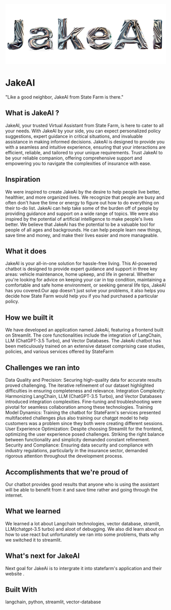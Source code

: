 <div align="center"><img src="https://github.com/nelson123-lab/JakeAI/blob/1e9b6492b53885158f5c09adb4acd88013a06ee4/logo.png" width="900"/></div>

# JakeAI
"Like a good neighbor, JakeAI from State Farm is there."

## What is JakeAI ?
JakeAI, your trusted Virtual Assistant from State Farm, is here to cater to all your needs. With JakeAI by your side, you can expect personalized policy suggestions, expert guidance in critical situations, and invaluable assistance in making informed decisions. JakeAI is designed to provide you with a seamless and intuitive experience, ensuring that your interactions are efficient, reliable, and tailored to your unique requirements. Trust JakeAI to be your reliable companion, offering comprehensive support and empowering you to navigate the complexities of insurance with ease.

## Inspiration
We were inspired to create JakeAi by the desire to help people live better, healthier, and more organized lives. We recognize that people are busy and often don't have the time or energy to figure out how to do everything on their to-do list. JakeAi can help take some of the burden off of people by providing guidance and support on a wide range of topics. We were also inspired by the potential of artificial intelligence to make people's lives better. We believe that JakeAi has the potential to be a valuable tool for people of all ages and backgrounds. He can help people learn new things, save time and money, and make their lives easier and more manageable.

## What it does
JakeAI is your all-in-one solution for hassle-free living. This AI-powered chatbot is designed to provide expert guidance and support in three key areas: vehicle maintenance, home upkeep, and life in general. Whether you're looking for advice on keeping your car in top condition, maintaining a comfortable and safe home environment, or seeking general life tips, JakeAI has you covered.Our app doesn't just solve your problems, it also helps you decide how State Farm would help you if you had purchased a particular policy.

## How we built it
We have developed an application named JakeAi, featuring a frontend built on Streamlit. The core functionalities include the integration of LangChain, LLM (ChatGPT-3.5 Turbo), and Vector Databases. The JakeAi chatbot has been meticulously trained on an extensive dataset comprising case studies, policies, and various services offered by StateFarm

## Challenges we ran into
Data Quality and Precision: Securing high-quality data for accurate results proved challenging. The iterative refinement of our dataset highlighted difficulties in ensuring completeness and relevance. Integration Complexity: Harmonizing LangChain, LLM (ChatGPT-3.5 Turbo), and Vector Databases introduced integration complexities. Fine-tuning and troubleshooting were pivotal for seamless collaboration among these technologies. Training Model Dynamics: Training the chatbot for StateFarm's services presented multifaceted challenges plus also training our chatgpt model to help customers was a problem since they both were creating different sessions. User Experience Optimization: Despite choosing Streamlit for the frontend, optimizing the user experience posed challenges. Striking the right balance between functionality and simplicity demanded constant refinement. Security and Compliance: Ensuring data security and compliance with industry regulations, particularly in the insurance sector, demanded rigorous attention throughout the development process.

## Accomplishments that we're proud of
Our chatbot provides good results that anyone who is using the assistant will be able to benefit from it and save time rather and going through the internet.

## What we learned
We learned a lot about Langchain technologies, vector database, stramlit, LLM(chatgpt-3.5 turbo) and aloot of debugging. We also did learn about on how to use react but unfortunately we ran into some problems, thats why we switched it to streamlit.

## What's next for JakeAI
Next goal for JakeAi is to intergrate it into statefarm's application and their website .

## Built With
langchain, python, streamlit, vector-database
